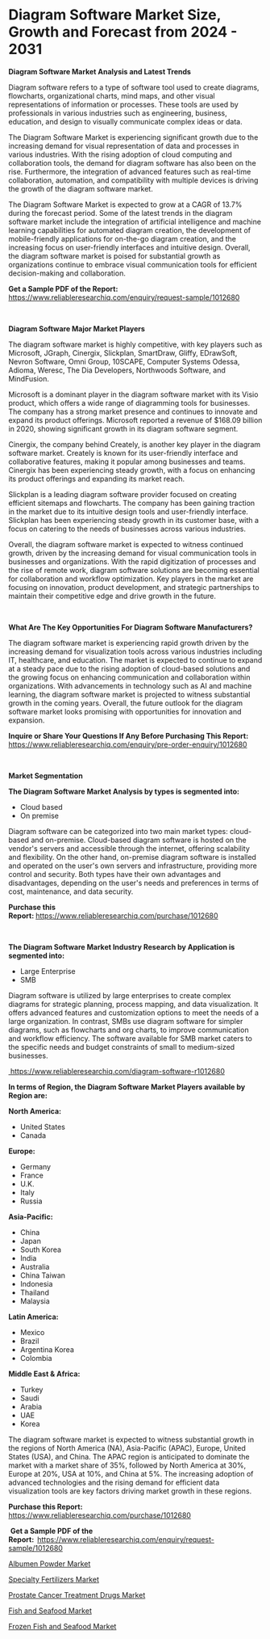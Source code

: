 <p><h1>Diagram Software Market Size, Growth and Forecast from 2024 - 2031</h1></p><p><strong>Diagram Software Market Analysis and Latest Trends</strong></p>
<p><p>Diagram software refers to a type of software tool used to create diagrams, flowcharts, organizational charts, mind maps, and other visual representations of information or processes. These tools are used by professionals in various industries such as engineering, business, education, and design to visually communicate complex ideas or data.</p><p>The Diagram Software Market is experiencing significant growth due to the increasing demand for visual representation of data and processes in various industries. With the rising adoption of cloud computing and collaboration tools, the demand for diagram software has also been on the rise. Furthermore, the integration of advanced features such as real-time collaboration, automation, and compatibility with multiple devices is driving the growth of the diagram software market.</p><p>The Diagram Software Market is expected to grow at a CAGR of 13.7% during the forecast period. Some of the latest trends in the diagram software market include the integration of artificial intelligence and machine learning capabilities for automated diagram creation, the development of mobile-friendly applications for on-the-go diagram creation, and the increasing focus on user-friendly interfaces and intuitive design. Overall, the diagram software market is poised for substantial growth as organizations continue to embrace visual communication tools for efficient decision-making and collaboration.</p></p>
<p><strong>Get a Sample PDF of the Report:&nbsp;</strong> <a href="https://www.reliableresearchiq.com/enquiry/request-sample/1012680">https://www.reliableresearchiq.com/enquiry/request-sample/1012680</a></p>
<p>&nbsp;</p>
<p><strong>Diagram Software Major Market Players</strong></p>
<p><p>The diagram software market is highly competitive, with key players such as Microsoft, JGraph, Cinergix, Slickplan, SmartDraw, Gliffy, EDrawSoft, Nevron Software, Omni Group, 10SCAPE, Computer Systems Odessa, Adioma, Weresc, The Dia Developers, Northwoods Software, and MindFusion.</p><p>Microsoft is a dominant player in the diagram software market with its Visio product, which offers a wide range of diagramming tools for businesses. The company has a strong market presence and continues to innovate and expand its product offerings. Microsoft reported a revenue of $168.09 billion in 2020, showing significant growth in its diagram software segment.</p><p>Cinergix, the company behind Creately, is another key player in the diagram software market. Creately is known for its user-friendly interface and collaborative features, making it popular among businesses and teams. Cinergix has been experiencing steady growth, with a focus on enhancing its product offerings and expanding its market reach.</p><p>Slickplan is a leading diagram software provider focused on creating efficient sitemaps and flowcharts. The company has been gaining traction in the market due to its intuitive design tools and user-friendly interface. Slickplan has been experiencing steady growth in its customer base, with a focus on catering to the needs of businesses across various industries.</p><p>Overall, the diagram software market is expected to witness continued growth, driven by the increasing demand for visual communication tools in businesses and organizations. With the rapid digitization of processes and the rise of remote work, diagram software solutions are becoming essential for collaboration and workflow optimization. Key players in the market are focusing on innovation, product development, and strategic partnerships to maintain their competitive edge and drive growth in the future.</p></p>
<p>&nbsp;</p>
<p><strong>What Are The Key Opportunities For Diagram Software Manufacturers?</strong></p>
<p><p>The diagram software market is experiencing rapid growth driven by the increasing demand for visualization tools across various industries including IT, healthcare, and education. The market is expected to continue to expand at a steady pace due to the rising adoption of cloud-based solutions and the growing focus on enhancing communication and collaboration within organizations. With advancements in technology such as AI and machine learning, the diagram software market is projected to witness substantial growth in the coming years. Overall, the future outlook for the diagram software market looks promising with opportunities for innovation and expansion.</p></p>
<p><strong>Inquire or Share Your Questions If Any Before Purchasing This Report:</strong> <a href="https://www.reliableresearchiq.com/enquiry/pre-order-enquiry/1012680">https://www.reliableresearchiq.com/enquiry/pre-order-enquiry/1012680</a></p>
<p>&nbsp;</p>
<p><strong>Market Segmentation</strong></p>
<p><strong>The Diagram Software Market Analysis by types is segmented into:</strong></p>
<p><ul><li>Cloud based</li><li>On premise</li></ul></p>
<p><p>Diagram software can be categorized into two main market types: cloud-based and on-premise. Cloud-based diagram software is hosted on the vendor's servers and accessible through the internet, offering scalability and flexibility. On the other hand, on-premise diagram software is installed and operated on the user's own servers and infrastructure, providing more control and security. Both types have their own advantages and disadvantages, depending on the user's needs and preferences in terms of cost, maintenance, and data security.</p></p>
<p><strong>Purchase this Report:&nbsp;</strong><a href="https://www.reliableresearchiq.com/purchase/1012680">https://www.reliableresearchiq.com/purchase/1012680</a></p>
<p>&nbsp;</p>
<p><strong>The Diagram Software Market Industry Research by Application is segmented into:</strong></p>
<p><ul><li>Large Enterprise</li><li>SMB</li></ul></p>
<p><p>Diagram software is utilized by large enterprises to create complex diagrams for strategic planning, process mapping, and data visualization. It offers advanced features and customization options to meet the needs of a large organization. In contrast, SMBs use diagram software for simpler diagrams, such as flowcharts and org charts, to improve communication and workflow efficiency. The software available for SMB market caters to the specific needs and budget constraints of small to medium-sized businesses.</p></p>
<p><a href="https://www.reliableresearchiq.com/diagram-software-r1012680">&nbsp;https://www.reliableresearchiq.com/diagram-software-r1012680</a></p>
<p><strong>In terms of Region, the Diagram Software Market Players available by Region are:</strong></p>
<p>
    <p> <strong> North America: </strong>
        <ul>
            <li>United States</li>
            <li>Canada</li>
        </ul>
        </p> 
    <p> <strong> Europe: </strong>
        <ul>
            <li>Germany</li>
            <li>France</li>
            <li>U.K.</li>
            <li>Italy</li>
            <li>Russia</li>
        </ul>
        </p> 
    <p> <strong> Asia-Pacific: </strong>
        <ul>
            <li>China</li>
            <li>Japan</li>
            <li>South Korea</li>
            <li>India</li>
            <li>Australia</li>
            <li>China Taiwan</li>
            <li>Indonesia</li>
            <li>Thailand</li>
            <li>Malaysia</li>
        </ul>
        </p> 
    <p> <strong> Latin America: </strong>
        <ul>
            <li>Mexico</li>
            <li>Brazil</li>
            <li>Argentina Korea</li>
            <li>Colombia</li>
        </ul>
        </p> 
    <p> <strong> Middle East & Africa: </strong>
        <ul>
            <li>Turkey</li>
            <li>Saudi</li>
            <li>Arabia</li>
            <li>UAE</li>
            <li>Korea</li>
        </ul>
    </p>
    </p>
<p><p>The diagram software market is expected to witness substantial growth in the regions of North America (NA), Asia-Pacific (APAC), Europe, United States (USA), and China. The APAC region is anticipated to dominate the market with a market share of 35%, followed by North America at 30%, Europe at 20%, USA at 10%, and China at 5%. The increasing adoption of advanced technologies and the rising demand for efficient data visualization tools are key factors driving market growth in these regions.</p></p>
<p><strong>Purchase this Report: </strong><a href="https://www.reliableresearchiq.com/purchase/1012680">https://www.reliableresearchiq.com/purchase/1012680</a></p>
<p>&nbsp;<strong>Get a Sample PDF of the Report:&nbsp;&nbsp;</strong><a href="https://www.reliableresearchiq.com/enquiry/request-sample/1012680">https://www.reliableresearchiq.com/enquiry/request-sample/1012680</a></p>
<p><strong></strong></p>
<p><p><a href="https://medium.com/@elzaziemann1943/albumen-powder-industry-analysis-report-its-market-size-share-trends-by-application-region-8d15d816cb69">Albumen Powder Market</a></p><p><a href="https://github.com/RichRobinson5/Market-Research-Report-List-6/blob/main/specialty-fertilizers-market.md">Specialty Fertilizers Market</a></p><p><a href="https://github.com/mandarincruisesvn/Market-Research-Report-List-1/blob/main/prostate-cancer-treatment-drugs-market.md">Prostate Cancer Treatment Drugs Market</a></p><p><a href="https://medium.com/@jamieurcotte9056df/deep-dive-into-the-fish-and-seafood-market-itstrends-market-segmentation-and-competitive-952b7b08fc39">Fish and Seafood Market</a></p><p><a href="https://medium.com/@kathleenjacksond65/strategic-insights-into-global-frozen-fish-and-seafood-market-trends-2024-2031-covered-in-189-75c828f67305">Frozen Fish and Seafood Market</a></p></p>